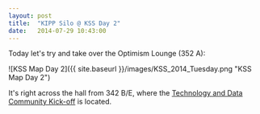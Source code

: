 ```yaml
---
layout: post
title:  "KIPP Silo @ KSS Day 2"
date:   2014-07-29 10:43:00
---
```


Today let's try and take over the Optimism Lounge (352 A): 

![KSS Map Day 2]({{ site.baseurl }}/images/KSS_2014_Tuesday.png "KSS Map Day 2")

It's right across the hall from 342 B/E, where the [Technology and Data Community Kick-off](http://www.kipp.org/00/KSS2014/mobile/session-details.cfm?s=3043) is located.



